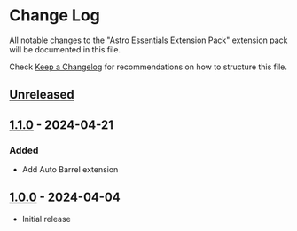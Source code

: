 # Change Log

All notable changes to the "Astro Essentials Extension Pack" extension pack will be documented in this file.

Check [Keep a Changelog](http://keepachangelog.com/) for recommendations on how to structure this file.

## [Unreleased]

## [1.1.0] - 2024-04-21

### Added

- Add Auto Barrel extension

## [1.0.0] - 2024-04-04

- Initial release

[unreleased]: https://github.com/ManuelGil/vscode-astro-pack/compare/v1.1.0...HEAD
[1.1.0]: https://github.com/ManuelGil/vscode-astro-pack/compare/v1.0.0...v1.1.0
[1.0.0]: https://github.com/ManuelGil/vscode-astro-pack/releases/tag/v1.0.0
